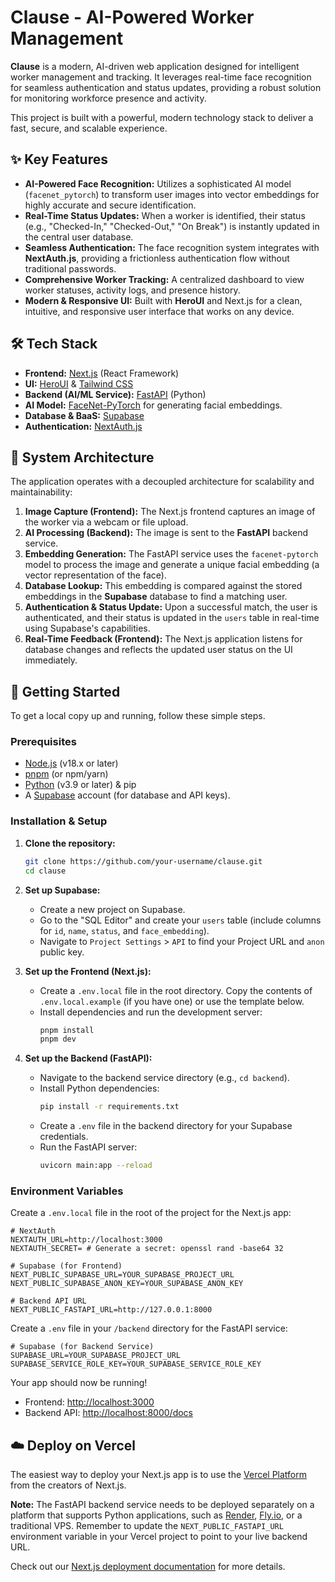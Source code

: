 # Clause - AI-Powered Worker Management

 <!-- It's highly recommended to add a screenshot or GIF of your application here! -->

**Clause** is a modern, AI-driven web application designed for intelligent worker management and tracking. It leverages real-time face recognition for seamless authentication and status updates, providing a robust solution for monitoring workforce presence and activity.

This project is built with a powerful, modern technology stack to deliver a fast, secure, and scalable experience.

## ✨ Key Features

-   **AI-Powered Face Recognition:** Utilizes a sophisticated AI model (`facenet_pytorch`) to transform user images into vector embeddings for highly accurate and secure identification.
-   **Real-Time Status Updates:** When a worker is identified, their status (e.g., "Checked-In," "Checked-Out," "On Break") is instantly updated in the central user database.
-   **Seamless Authentication:** The face recognition system integrates with **NextAuth.js**, providing a frictionless authentication flow without traditional passwords.
-   **Comprehensive Worker Tracking:** A centralized dashboard to view worker statuses, activity logs, and presence history.
-   **Modern & Responsive UI:** Built with **HeroUI** and Next.js for a clean, intuitive, and responsive user interface that works on any device.

## 🛠️ Tech Stack

-   **Frontend:** [Next.js](https://nextjs.org/) (React Framework)
-   **UI:** [HeroUI](https://heroui.dev/) & [Tailwind CSS](https://tailwindcss.com/)
-   **Backend (AI/ML Service):** [FastAPI](https://fastapi.tiangolo.com/) (Python)
-   **AI Model:** [FaceNet-PyTorch](https://github.com/timesler/facenet-pytorch) for generating facial embeddings.
-   **Database & BaaS:** [Supabase](https://supabase.io/)
-   **Authentication:** [NextAuth.js](https://next-auth.js.org/)

## 🚀 System Architecture

The application operates with a decoupled architecture for scalability and maintainability:

1.  **Image Capture (Frontend):** The Next.js frontend captures an image of the worker via a webcam or file upload.
2.  **AI Processing (Backend):** The image is sent to the **FastAPI** backend service.
3.  **Embedding Generation:** The FastAPI service uses the `facenet-pytorch` model to process the image and generate a unique facial embedding (a vector representation of the face).
4.  **Database Lookup:** This embedding is compared against the stored embeddings in the **Supabase** database to find a matching user.
5.  **Authentication & Status Update:** Upon a successful match, the user is authenticated, and their status is updated in the `users` table in real-time using Supabase's capabilities.
6.  **Real-Time Feedback (Frontend):** The Next.js application listens for database changes and reflects the updated user status on the UI immediately.

## 🏁 Getting Started

To get a local copy up and running, follow these simple steps.

### Prerequisites

-   [Node.js](https://nodejs.org/en/) (v18.x or later)
-   [pnpm](https://pnpm.io/installation) (or npm/yarn)
-   [Python](https://www.python.org/downloads/) (v3.9 or later) & pip
-   A [Supabase](https://supabase.com/) account (for database and API keys).

### Installation & Setup

1.  **Clone the repository:**
    ```bash
    git clone https://github.com/your-username/clause.git
    cd clause
    ```

2.  **Set up Supabase:**
    -   Create a new project on Supabase.
    -   Go to the "SQL Editor" and create your `users` table (include columns for `id`, `name`, `status`, and `face_embedding`).
    -   Navigate to `Project Settings` > `API` to find your Project URL and `anon` public key.

3.  **Set up the Frontend (Next.js):**
    -   Create a `.env.local` file in the root directory. Copy the contents of `.env.local.example` (if you have one) or use the template below.
    -   Install dependencies and run the development server:
        ```bash
        pnpm install
        pnpm dev
        ```

4.  **Set up the Backend (FastAPI):**
    -   Navigate to the backend service directory (e.g., `cd backend`).
    -   Install Python dependencies:
        ```bash
        pip install -r requirements.txt
        ```
    -   Create a `.env` file in the backend directory for your Supabase credentials.
    -   Run the FastAPI server:
        ```bash
        uvicorn main:app --reload
        ```

### Environment Variables

Create a `.env.local` file in the root of the project for the Next.js app:

```env
# NextAuth
NEXTAUTH_URL=http://localhost:3000
NEXTAUTH_SECRET= # Generate a secret: openssl rand -base64 32

# Supabase (for Frontend)
NEXT_PUBLIC_SUPABASE_URL=YOUR_SUPABASE_PROJECT_URL
NEXT_PUBLIC_SUPABASE_ANON_KEY=YOUR_SUPABASE_ANON_KEY

# Backend API URL
NEXT_PUBLIC_FASTAPI_URL=http://127.0.0.1:8000
```

Create a `.env` file in your `/backend` directory for the FastAPI service:

```env
# Supabase (for Backend Service)
SUPABASE_URL=YOUR_SUPABASE_PROJECT_URL
SUPABASE_SERVICE_ROLE_KEY=YOUR_SUPABASE_SERVICE_ROLE_KEY
```

Your app should now be running!
-   Frontend: [http://localhost:3000](http://localhost:3000)
-   Backend API: [http://localhost:8000/docs](http://localhost:8000/docs)

## ☁️ Deploy on Vercel

The easiest way to deploy your Next.js app is to use the [Vercel Platform](https://vercel.com/new?utm_medium=default-template&filter=next.js&utm_source=create-next-app&utm_campaign=create-next-app-readme) from the creators of Next.js.

**Note:** The FastAPI backend service needs to be deployed separately on a platform that supports Python applications, such as [Render](https://render.com/), [Fly.io](https://fly.io/), or a traditional VPS. Remember to update the `NEXT_PUBLIC_FASTAPI_URL` environment variable in your Vercel project to point to your live backend URL.

Check out our [Next.js deployment documentation](https://nextjs.org/docs/app/building-your-application/deploying) for more details.